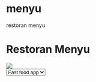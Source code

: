 # menyu
restoran menyu

<h1>Restoran Menyu</h1>


<img src="https://cdn.dribbble.com/users/2530605/screenshots/8724373/media/3c4336461d96c61d7d64a4788135eb1d.png">

<form>
 <select>
   <option>Fast food app</option>
 </select>
</form>